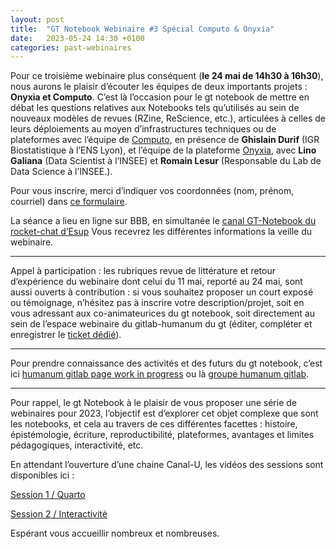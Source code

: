 ```yaml
---
layout: post
title:  "GT Notebook Webinaire #3 Spécial Computo & Onyxia"
date:   2023-05-24 14:30 +0100
categories: past-webinaires
---
```


Pour ce troisième webinaire plus conséquent (**le 24 mai de 14h30 à 16h30**), nous aurons le plaisir d’écouter les équipes de deux importants projets : **Onyxia et Computo**. C’est là l’occasion pour le gt notebook de mettre en débat les questions relatives aux Notebooks tels qu’utilisés au sein de nouveaux modèles de revues (RZine, ReScience, etc.), articulées à celles de leurs déploiements au moyen d’infrastructures techniques ou de plateformes avec l’équipe de [Computo](https://computo.sfds.asso.fr/), en présence de **Ghislain Durif** (IGR Biostatistique à l’ENS Lyon), et l’équipe de la plateforme [Onyxia](https://onyxia.lab.sspcloud.fr/), avec **Lino Galiana** (Data Scientist à l’INSEE) et **Romain Lesur** (Responsable du Lab de Data Science à l’INSEE.).

Pour vous inscrire, merci d’indiquer vos coordonnées (nom, prénom, courriel) dans [ce formulaire](https://enquetes.univ-rouen.fr/739657?lang=fr).

La séance a lieu en ligne sur BBB, en simultanée le [canal GT-Notebook du rocket-chat d’Esup](https://rocket.esup-portail.org/channel/GT-Notebook) Vous recevrez les différentes informations la veille du webinaire.

---

Appel à participation : les rubriques revue de littérature et retour d’expérience du webinaire dont celui du 11 mai, reporté au 24 mai, sont aussi ouverts à contribution : si vous souhaitez proposer un court exposé ou témoignage, n’hésitez pas à inscrire votre description/projet, soit en vous adressant aux co-animateurices du gt notebook, soit directement au sein de l’espace webinaire du gitlab-humanum du gt (éditer, compléter et enregistrer le [ticket dédié](https://gitlab.huma-num.fr/gt-notebook/webinaires/-/boards)).

---

Pour prendre connaissance des activités et des futurs du gt notebook, c’est ici [humanum gitlab page work in progress](https://gt-notebook.gitpages.huma-num.fr/site_quarto/) ou là [groupe humanum gitlab](https://gitlab.huma-num.fr/gt-notebook).

---

Pour rappel, le gt Notebook à le plaisir de vous proposer une série de webinaires pour 2023, l’objectif est d’explorer cet objet complexe que sont les notebooks, et cela au travers de ces différentes facettes : histoire, épistémologie, écriture, reproductibilité, plateformes, avantages et limites pédagogiques, interactivité, etc.

En attendant l’ouverture d’une chaine Canal-U, les vidéos des sessions sont disponibles ici :

[Session 1 / Quarto](https://webconf.univ-rouen.fr/playback/presentation/2.3/cad24ac6d5fe122b54365996bc9d391a67493b99-1680166785045)

[Session 2 / Interactivité](https://webconf.univ-rouen.fr/playback/presentation/2.3/cad24ac6d5fe122b54365996bc9d391a67493b99-1681902920713)

Espérant vous accueillir nombreux et nombreuses.
